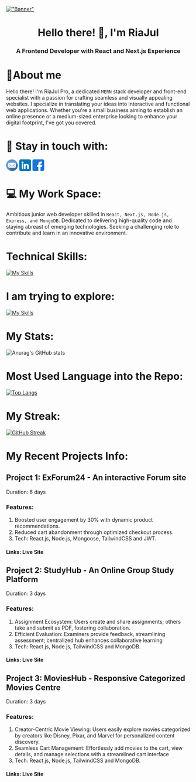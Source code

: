 [!["Banner"](./assets/banner.gif)](https://linkedin.com/in/riajul-pro)

<h1 align="center">Hello there! 👋, I'm RiaJul</h1>
<h3 align="center">A Frontend Developer with React and Next.js Experience</h3>

<h1>📑About me</h1>

Hello there! I'm RiaJul Pro, a dedicated `MERN` stack developer and front-end specialist with a passion for crafting seamless and visually appealing websites. I specialize in translating your ideas into interactive and functional web applications. Whether you're a small business aiming to establish an online presence or a medium-sized enterprise looking to enhance your digital footprint, I've got you covered.

# 💫 Stay in touch with:

[!["email"](./assets/email-small.png)](mailto:riajulpro@outlook.com)
[!["linkedin"](./assets/linkedin.png)](https://linkedin.com/in/riajul-pro)
[!["facebook"](./assets/facebook.png)](https://facebook.com/pro.riajul)

# 💻 My Work Space:

Ambitious junior web developer skilled in `React, Next.js, Node.js, Express, and MongoDB`.
Dedicated to delivering high-quality code and staying abreast of emerging technologies. Seeking
a challenging role to contribute and learn in an innovative environment.

# Technical Skills:

[![My Skills](https://skillicons.dev/icons?i=js,html,css,react,nodejs,mongo,express,firebase,git,github,tailwind)](https://skillicons.dev)

# I am trying to explore:

[![My Skills](https://skillicons.dev/icons?i=nextjs,materialui,typescript)](https://skillicons.dev)

# My Stats:

![Anurag's GitHub stats](https://github-readme-stats.vercel.app/api?username=riajulpro&show_icons=true&theme=tokyonight&border_color=333)

# Most Used Language into the Repo:

[![Top Langs](https://github-readme-stats.vercel.app/api/top-langs/?username=riajulpro&layout=donut&theme=tokyonight&border_color=333)](https://github.com/anuraghazra/github-readme-stats)

# My Streak:

[![GitHub Streak](https://github-readme-streak-stats.herokuapp.com?user=riajulpro&theme=tokyonight&mode=weekly&border_color=333)](https://git.io/streak-stats)

# My Recent Projects Info:

## Project 1: ExForum24 - An interactive Forum site

Duration: 6 days

### Features:

1. Boosted user engagement by 30% with dynamic product recommendations.
2. Reduced cart abandonment through optimized checkout process.
3. Tech: React.js, Node.js, Mongoose, TailwindCSS and JWT.

#### Links: Live Site

## Project 2: StudyHub - An Online Group Study Platform

Duration: 3 days

### Features:

1. Assignment Ecosystem: Users create and share assignments; others take and submit as
   PDF, fostering collaboration.
2. Efficient Evaluation: Examiners provide feedback, streamlining assessment; centralized
   hub enhances collaborative learning
3. Tech: React.js, Node.js, TailwindCSS and MongoDB.

#### Links: Live Site

## Project 3: MoviesHub - Responsive Categorized Movies Centre

Duration: 3 days

### Features:

1. Creator-Centric Movie Viewing: Users easily explore movies categorized by creators like
   Disney, Pixar, and Marvel for personalized content discovery.
2. Seamless Cart Management: Effortlessly add movies to the cart, view details, and manage
   selections with a streamlined cart interface
3. Tech: React.js, Node.js, TailwindCSS and MongoDB.

#### Links: Live Site
